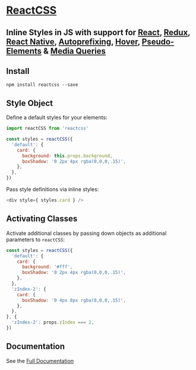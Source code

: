 # [ReactCSS](http://reactcss.com/)

## Inline Styles in JS with support for [React](http://reactcss.com/#react), [Redux](http://reactcss.com/#redux), [React Native](http://reactcss.com/#react-native), [Autoprefixing](http://reactcss.com/#autoprefixing), [Hover](http://reactcss.com/#hover), [Pseudo-Elements](http://reactcss.com/#pseudo-elements) & [Media Queries](http://reactcss.com/#media-queries)

## Install

```
npm install reactcss --save
```

## Style Object

Define a default styles for your elements:
```javascript
import reactCSS from 'reactcss'

const styles = reactCSS({
  'default': {
    card: {
      background: this.props.background,
      boxShadow: '0 2px 4px rgba(0,0,0,.15)',
    },
  },
})
```

Pass style definitions via inline styles:
```javascript
<div style={ styles.card } />
```

## Activating Classes

Activate additional classes by passing down objects as additional parameters to `reactCSS`:
```javascript
const styles = reactCSS({
  'default': {
    card: {
      background: '#fff',
      boxShadow: '0 2px 4px rgba(0,0,0,.15)',
    },
  },
  'zIndex-2': {
    card: {
      boxShadow: '0 4px 8px rgba(0,0,0,.15)',
    },
  },
}, {
  'zIndex-2': props.zIndex === 2,
})
```

## Documentation
See the [Full Documentation](http://reactcss.com)
